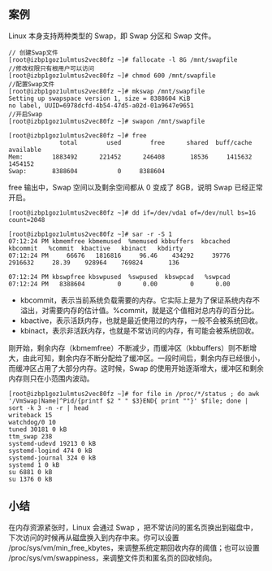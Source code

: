 ##  案例

Linux 本身支持两种类型的 Swap，即 Swap 分区和 Swap 文件。

```
// 创建Swap文件
[root@izbp1goz1ulmtus2vec80fz ~]# fallocate -l 8G /mnt/swapfile 
//修改权限只有根用户可以访问
[root@izbp1goz1ulmtus2vec80fz ~]# chmod 600 /mnt/swapfile
//配置Swap文件
[root@izbp1goz1ulmtus2vec80fz ~]# mkswap /mnt/swapfile
Setting up swapspace version 1, size = 8388604 KiB
no label, UUID=6978dcfd-4b54-47d5-a02d-01a9647e9651
//开启Swap
[root@izbp1goz1ulmtus2vec80fz ~]# swapon /mnt/swapfile
```

```
[root@izbp1goz1ulmtus2vec80fz ~]# free
              total        used        free      shared  buff/cache   available
Mem:        1883492      221452      246408       18536     1415632     1454152
Swap:       8388604           0     8388604
```

free  输出中，Swap 空间以及剩余空间都从 0 变成了 8GB，说明 Swap 已经正常开启。

```
[root@izbp1goz1ulmtus2vec80fz ~]# dd if=/dev/vda1 of=/dev/null bs=1G count=2048  
```

```
[root@izbp1goz1ulmtus2vec80fz ~]# sar -r -S 1
07:12:24 PM kbmemfree kbmemused  %memused kbbuffers  kbcached  kbcommit   %commit  kbactive   kbinact   kbdirty
07:12:24 PM     66676   1816816     96.46    434292     39776   2916632     28.39    928964    769824       136

07:12:24 PM kbswpfree kbswpused  %swpused  kbswpcad   %swpcad
07:12:24 PM   8388604         0      0.00         0      0.00
```

+ kbcommit，表示当前系统负载需要的内存。它实际上是为了保证系统内存不溢出，对需要内存的估计值。%commit，就是这个值相对总内存的百分比。
+ kbactive，表示活跃内存，也就是最近使用过的内存，一般不会被系统回收。
+ kbinact，表示非活跃内存，也就是不常访问的内存，有可能会被系统回收。

刚开始，剩余内存（kbmemfree）不断减少，而缓冲区（kbbuffers）则不断增大，由此可知，剩余内存不断分配给了缓冲区。一段时间后，剩余内存已经很小，而缓冲区占用了大部分内存。这时候，Swap 的使用开始逐渐增大，缓冲区和剩余内存则只在小范围内波动。

```
[root@izbp1goz1ulmtus2vec80fz ~]# for file in /proc/*/status ; do awk '/VmSwap|Name|^Pid/{printf $2 " " $3}END{ print ""}' $file; done | sort -k 3 -n -r | head
writeback 15 
watchdog/0 10 
tuned 30181 0 kB
ttm_swap 238 
systemd-udevd 19213 0 kB
systemd-logind 474 0 kB
systemd-journal 324 0 kB
systemd 1 0 kB
su 6881 0 kB
su 1376 0 kB
```

## 小结

在内存资源紧张时，Linux 会通过 Swap ，把不常访问的匿名页换出到磁盘中，下次访问的时候再从磁盘换入到内存中来。你可以设置 /proc/sys/vm/min_free_kbytes，来调整系统定期回收内存的阈值；也可以设置 /proc/sys/vm/swappiness，来调整文件页和匿名页的回收倾向。